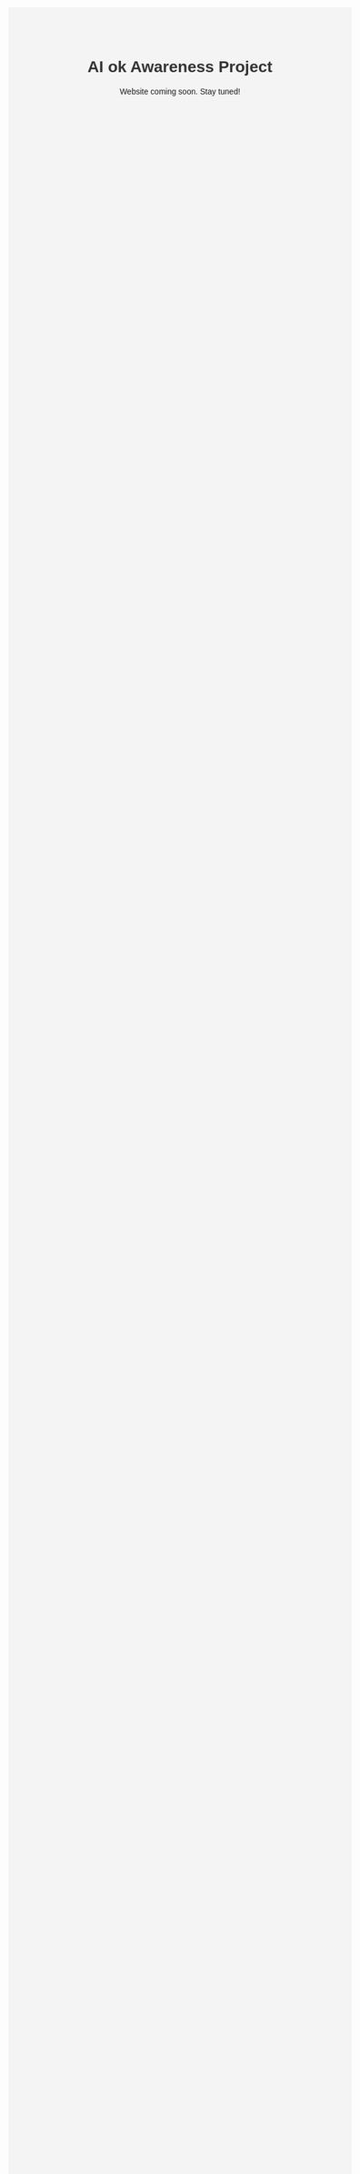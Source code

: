 <!DOCTYPE html>
<html>
<head>
  <title>Coming Soon</title>
  <style>
    body {
      font-family: Arial, sans-serif;
      text-align: center;
      margin-top: 20%;
      background-color: #f4f4f4;
    }
    h1 {
      color: #333;
    }
  </style>
</head>
<body>
  <h1>AI ok Awareness Project</h1>
  <p>Website coming soon. Stay tuned!</p>
</body>
</html>
